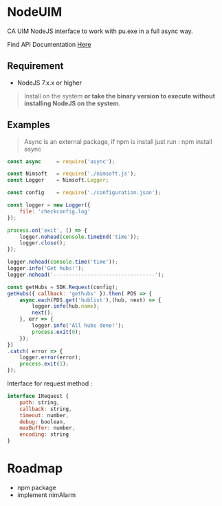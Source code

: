 # NodeUIM
CA UIM NodeJS interface to work with pu.exe in a full async way.

Find API Documentation [Here](https://github.com/fraxken/NodeUIM/wiki)

## Requirement 

- NodeJS 7.x.x or higher

> Install on the system **or take the binary version to execute without installing NodeJS on the system**. 

## Examples 

> Async is an external package, if npm is install just run : npm install async

```js
const async     = require('async');

const Nimsoft   = require('./nimsoft.js');
const Logger    = Nimsoft.Logger;

const config    = require('./configuration.json');

const logger = new Logger({
    file: 'checkconfig.log'
});

process.on('exit', () => {
    logger.nohead(console.timeEnd('time'));
    logger.close();
});

logger.nohead(console.time('time'));
logger.info('Get hubs!');
logger.nohead('---------------------------------');

const getHubs = SDK.Request(config);
getHubs({ callback: 'gethubs' }).then( PDS => {
    async.each(PDS.get('hublist'),(hub, next) => {
        logger.info(hub.name);
        next();
    }, err => {
        logger.info('All hubs done!');
        process.exit(0);
    });
})
.catch( error => {
    logger.error(error);
    process.exit(1);
});
```

Interface for request method : 

```js
interface IRequest {
    path: string,
    callback: string,
    timeout: number,
    debug: boolean,
    maxBuffer: number,
    encoding: string
}
```

# Roadmap 

- npm package
- implement nimAlarm
